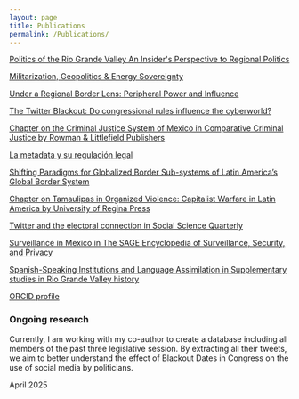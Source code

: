```yaml
---
layout: page
title: Publications
permalink: /Publications/
---
```




[Politics of the Rio Grande Valley An Insider's Perspective to Regional Politics](https://rowman.com/ISBN/9781666953459/Politics-of-the-Rio-Grande-Valley-An-Insiders-Perspective-to-Regional-Politics)

[Militarization, Geopolitics & Energy Sovereignty](https://www.penguinlibros.com/mx/economia-politica-y-actualidad/368141-libro-contrahistoria-del-pueblo-mexicano-9786073853637?srsltid=AfmBOorMnkxQCTzV54nQ_VS5zBZzmEUhh27-TV-EBSL6_GHtMZQEaFND)

[Under a Regional Border Lens: Peripheral Power and Influence](https://www.tandfonline.com/doi/full/10.1080/08865655.2025.2463911)

[The Twitter Blackout: Do congressional rules influence the cyberworld?](https://onlinelibrary.wiley.com/doi/pdf/10.1111/ssqu.13432)

[Chapter on the Criminal Justice System of Mexico in Comparative Criminal Justice by Rowman & Littlefield Publishers](https://rowman.com/ISBN/9781538173145/Comparative-Criminal-Justice-International-Trends-and-Practices)

[La metadata y su regulación legal](/images/Numero39.pdf) 

[Shifting Paradigms for Globalized Border Sub-systems of Latin America’s Global Border System](https://www.tandfonline.com/doi/full/10.1080/08865655.2023.2200801)

[Chapter on Tamaulipas in Organized Violence: Capitalist Warfare in Latin America by University of Regina Press](https://read.amazon.com/kp/embed?asin=B07S5XFNKP&preview=newtab&linkCode=kpe&ref_=cm_sw_r_kb_dp_X2NuFbJJZDT1A)

[Twitter and the electoral connection in Social Science Quarterly](https://onlinelibrary.wiley.com/doi/abs/10.1111/ssqu.13080)

[Surveillance in Mexico in The SAGE Encyclopedia of Surveillance, Security, and Privacy](/images/MexicoSagePublication.pdf)

[Spanish-Speaking Institutions and Language Assimilation in Supplementary studies in Rio Grande Valley history](https://scholarworks.utrgv.edu/regionalhist/15/)

[ORCID profile](https://orcid.org/0000-0002-1321-1750)



### Ongoing research

Currently, I am working with my co-author to create a database including all members of the past three legislative session. By extracting all their tweets, we aim to better understand the effect of Blackout Dates in Congress on the use of social media by politicians.

April 2025
